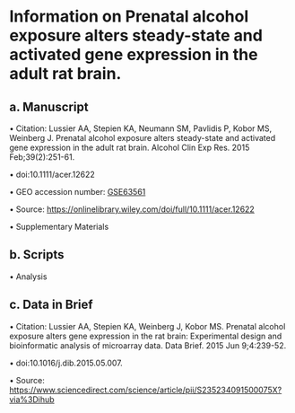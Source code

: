 # Information on Prenatal alcohol exposure alters steady-state and activated gene expression in the adult rat brain. 

## a. Manuscript
  • Citation: Lussier AA, Stepien KA, Neumann SM, Pavlidis P, Kobor MS, Weinberg J. Prenatal alcohol exposure alters steady-state and activated gene expression in the adult rat brain. Alcohol Clin Exp Res. 2015 Feb;39(2):251-61.
  
  • doi:10.1111/acer.12622
  
  • GEO accession number: [GSE63561](https://www.ncbi.nlm.nih.gov/geo/query/acc.cgi?acc=GSE63561)
  
  • Source: https://onlinelibrary.wiley.com/doi/full/10.1111/acer.12622
  
  • Supplementary Materials
  

## b. Scripts
  • Analysis

## c. Data in Brief
  • Citation: Lussier AA, Stepien KA, Weinberg J, Kobor MS. Prenatal alcohol exposure alters gene expression in the rat brain: Experimental design and bioinformatic analysis of microarray data. Data Brief. 2015 Jun 9;4:239-52.
  
  •  doi:10.1016/j.dib.2015.05.007. 
  
  • Source: https://www.sciencedirect.com/science/article/pii/S235234091500075X?via%3Dihub
  
